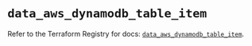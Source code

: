 # `data_aws_dynamodb_table_item`

Refer to the Terraform Registry for docs: [`data_aws_dynamodb_table_item`](https://registry.terraform.io/providers/hashicorp/aws/4.54.0/docs/data-sources/dynamodb_table_item).

